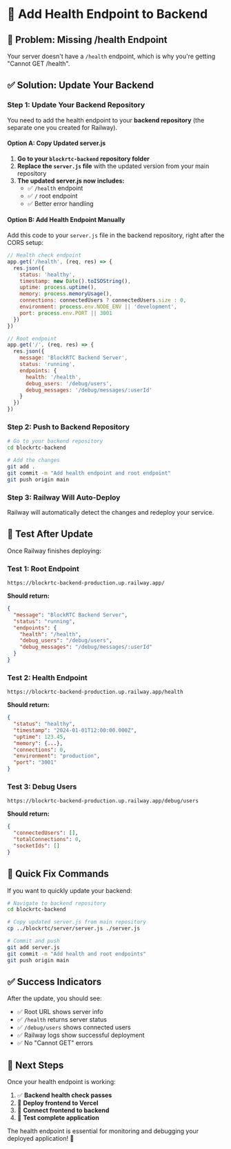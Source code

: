 # 🔧 Add Health Endpoint to Backend

## 🚨 Problem: Missing /health Endpoint

Your server doesn't have a `/health` endpoint, which is why you're getting "Cannot GET /health".

## ✅ Solution: Update Your Backend

### Step 1: Update Your Backend Repository

You need to add the health endpoint to your **backend repository** (the separate one you created for Railway).

#### Option A: Copy Updated server.js
1. **Go to your `blockrtc-backend` repository folder**
2. **Replace the `server.js` file** with the updated version from your main repository
3. **The updated server.js now includes:**
   - ✅ `/health` endpoint
   - ✅ `/` root endpoint  
   - ✅ Better error handling

#### Option B: Add Health Endpoint Manually
Add this code to your `server.js` file in the backend repository, right after the CORS setup:

```javascript
// Health check endpoint
app.get('/health', (req, res) => {
  res.json({
    status: 'healthy',
    timestamp: new Date().toISOString(),
    uptime: process.uptime(),
    memory: process.memoryUsage(),
    connections: connectedUsers ? connectedUsers.size : 0,
    environment: process.env.NODE_ENV || 'development',
    port: process.env.PORT || 3001
  })
})

// Root endpoint
app.get('/', (req, res) => {
  res.json({
    message: 'BlockRTC Backend Server',
    status: 'running',
    endpoints: {
      health: '/health',
      debug_users: '/debug/users',
      debug_messages: '/debug/messages/:userId'
    }
  })
})
```

### Step 2: Push to Backend Repository

```bash
# Go to your backend repository
cd blockrtc-backend

# Add the changes
git add .
git commit -m "Add health endpoint and root endpoint"
git push origin main
```

### Step 3: Railway Will Auto-Deploy

Railway will automatically detect the changes and redeploy your service.

## 🧪 Test After Update

Once Railway finishes deploying:

### Test 1: Root Endpoint
```
https://blockrtc-backend-production.up.railway.app/
```
**Should return:**
```json
{
  "message": "BlockRTC Backend Server",
  "status": "running",
  "endpoints": {
    "health": "/health",
    "debug_users": "/debug/users",
    "debug_messages": "/debug/messages/:userId"
  }
}
```

### Test 2: Health Endpoint
```
https://blockrtc-backend-production.up.railway.app/health
```
**Should return:**
```json
{
  "status": "healthy",
  "timestamp": "2024-01-01T12:00:00.000Z",
  "uptime": 123.45,
  "memory": {...},
  "connections": 0,
  "environment": "production",
  "port": "3001"
}
```

### Test 3: Debug Users
```
https://blockrtc-backend-production.up.railway.app/debug/users
```
**Should return:**
```json
{
  "connectedUsers": [],
  "totalConnections": 0,
  "socketIds": []
}
```

## 🚨 Quick Fix Commands

If you want to quickly update your backend:

```bash
# Navigate to backend repository
cd blockrtc-backend

# Copy updated server.js from main repository
cp ../blockrtc/server/server.js ./server.js

# Commit and push
git add server.js
git commit -m "Add health and root endpoints"
git push origin main
```

## ✅ Success Indicators

After the update, you should see:
- ✅ Root URL shows server info
- ✅ `/health` returns server status
- ✅ `/debug/users` shows connected users
- ✅ Railway logs show successful deployment
- ✅ No "Cannot GET" errors

## 🚀 Next Steps

Once your health endpoint is working:
1. ✅ **Backend health check passes**
2. 🔄 **Deploy frontend to Vercel**
3. 🔄 **Connect frontend to backend**
4. 🔄 **Test complete application**

The health endpoint is essential for monitoring and debugging your deployed application! 🎯